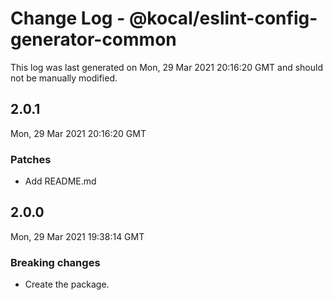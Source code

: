 # Change Log - @kocal/eslint-config-generator-common

This log was last generated on Mon, 29 Mar 2021 20:16:20 GMT and should not be manually modified.

## 2.0.1
Mon, 29 Mar 2021 20:16:20 GMT

### Patches

- Add README.md

## 2.0.0
Mon, 29 Mar 2021 19:38:14 GMT

### Breaking changes

- Create the package.

